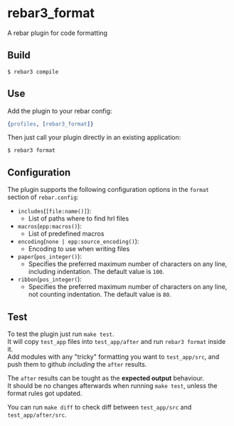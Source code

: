 # rebar3_format

A rebar plugin for code formatting

## Build

    $ rebar3 compile

## Use

Add the plugin to your rebar config:

```erlang
{profiles, [rebar3_format]}
```

Then just call your plugin directly in an existing application:

    $ rebar3 format

## Configuration

The plugin supports the following configuration options in the `format` section of `rebar.config`:

* `includes`(`[file:name()]`):
    - List of paths where to find hrl files
* `macros`(`epp:macros()`):
    - List of predefined macros
* `encoding`(`none | epp:source_encoding()`):
    - Encoding to use when writing files
* `paper`(`pos_integer()`):
    - Specifies the preferred maximum number of characters on any line, including indentation. The default value is `100`.
* `ribbon`(`pos_integer(`):
    - Specifies the preferred maximum number of characters on any line, not counting indentation. The default value is `80`.

## Test

To test the plugin just run `make test`.  
It will copy `test_app` files into `test_app/after` and run `rebar3 format` inside it.  
Add modules with any "tricky" formatting you want to `test_app/src`, and push them to github _including_ the `after` results.  

The `after` results can be tought as the **expected output** behaviour.  
It should be no changes afterwards when running `make test`, unless the format rules got updated.

You can run `make diff` to check diff between `test_app/src` and `test_app/after/src`.